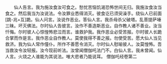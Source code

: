 <!-- { "loadSidebar": true } -->
　　仙人告言。我为施汝食汝可食之。愁忧苦恼饥渴恐怖世间无归。我施汝食汝当食之。然后我当为汝说法。令汝罪业悉得消灭。彼食讫已须臾澡手。绕仙人已前面[跳-兆+互]跪。仙人问言。汝说作恶业。答仙人言。我杀母杀父破塔。乱菩提萨埵三昧。坏灭佛法。尔时仙人告彼言。汝作不善造斯恶业。自作教人诸不善业。汝当忏悔。尔时彼人心惊惶怖悲泣而言。谁救护我。我作恶业必受苦报。尔时彼人长跪合掌而作是言。我作恶业自作教人。莫使我得不善之报。勿使受苦。愿大仙人当见救济。我为仙人常作僮仆。所作不善愿令消灭。尔时仙人慰喻彼人。汝莫惶怖。吾当救汝令汝轻报。汝今现前听法。汝曾闻僧伽吒法门不。白仙人言。我未曾闻。仙人言。火烧之人谁能为其说法。唯大悲者乃能说耳。
僧伽吒经卷第二

